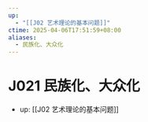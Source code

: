 ```yaml
---
up:
  - "[[J02 艺术理论的基本问题]]"
ctime: 2025-04-06T17:51:59+08:00
aliases:
  - 民族化、大众化
---
```


# J021 民族化、大众化

- up: [[J02 艺术理论的基本问题]]
